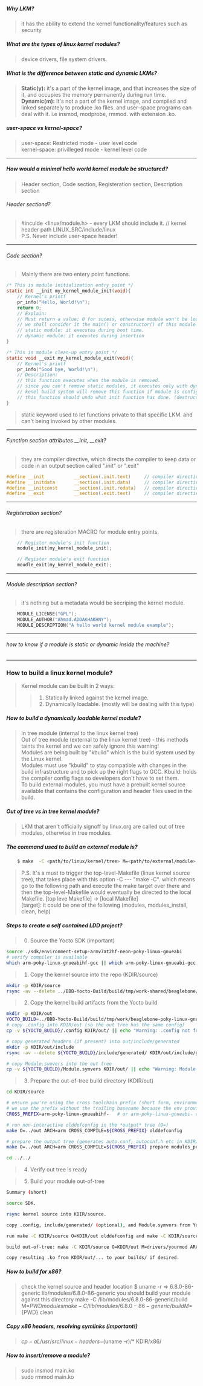 
##### Why LKM?
> it has the ability to extend the kernel functionality/features such as security
##### What are the types of linux kernel modules?
> device drivers, file system drivers.  
##### What is the difference between static and dynamic LKMs?
> **Static(y):** it's a part of the kernel image, and that increases the size of it, and occupies the memory permanently during run time.  
> **Dynamic(m):** It's not a part of the kernel image, and compiled and linked separately to produce .ko files. and user-space programs can deal with it. i.e insmod, modprobe, rmmod. with extension .ko.  

##### user-space vs kernel-space?
> user-space: Restricted mode - user level code  
> kernel-space: privilleged mode - kernel level code  
---
##### How would a minimal hello world kernel module be structured?
> Header section, Code section, Registeration section, Description section

###### Header sectiond?
> #inculde <linux/module.h> - every LKM should include it. // kernel header path LINUX_SRC/include/linux  
> P.S. Never include user-space header!
---
###### Code section?
> Mainly there are two entery point functions.
```c
/* This is module initialization entry point */
static int __init my_kernel_module_init(void){
    // Kernel's printf
    pr_info("Hello, World!\n");
    return 0;
    // Explain:
    // Must return a value; 0 for sucess, otherwise module won't be loaded into the kernel.
    // we shall consider it the main() or constructor() of this module
    // static module: it executes during boot time.
    // dynamic module: it exevutes during insertion
}

/* This is module clean-up entry point */
static void __exit my_kernel_module_exit(void){
    // Kernel's printf
    pr_info("Good bye, World!\n");
    // Description:
    // this function executes when the module is removed.
    // since you can't remove static modules, it executes only with dynamic modules (rmmod)
    // kenel build system will remove this function if module is configured static.
    // this function should undo what init function has done. (destructor)
}
```
> static keyword used to let functions private to that specific LKM. and can't being invoked by other modules.  
---
###### Function section attributes __init, __exit?
> they are compiler directive, which directs the compiler to keep data or code in an output section called ".init" or ".exit"
```c
#define __init           __section(.init.text)     // compiler directive
#define __initdata       __section(.init.data)     // compiler directive
#define __initconst      __section(.init.rodata)   // compiler directive
#define __exit           __section(.exit.text)     // compiler directive
```
---
###### Registeration section?
> there are registeration MACRO for module entry points.
```c
    // Register module's init function
    module_init(my_kernel_module_init);

    // Register module's exit function
    moudle_exit(my_kernel_module_exit);
```
---
###### Module description section?
> it's nothing but a metadata would be secriping the kernel module.
```c
    MODULE_LICENSE("GPL");
    MODULE_AUTHOR("Ahmad.ADDAKHAKHNY");
    MODULE_DESCRIPTION("A hello world kernel module example");

```
---
###### how to know if a module is static or dynamic inside the machine?
>

---
### How to build a linux kernel module?
> Kernel module can be built in 2 ways:
> > 1. Statically linked against the kernel image.
> > 2. Dynamically loadable. (mostly will be dealing with this type)

##### How to build a dynamically loadable kernel module?
> In tree module (internal to the linux kernel tree)  
> Out of tree module (external to the linux kernel tree) - this methods taints the kernel and we can safely ignore this warning!  
> Modules are being built by "kbuild" which is the build system used by the Linux kernel.  
> Modules must use "kbuild" to stay compatible with changes in the build infrastructure and to pick up the right flags to GCC.
> Kbuild: holds the compiler config flags so developers don't have to set them.  
> To build external modules, you must have a prebuilt kernel source available that contains the configuration and header files used in the build.  

##### Out of tree vs in tree kernel module?
> LKM that aren't officially signoff by linux.org are called out of tree modules, otherwise in tree modules.

##### The command used to build an external module is?
```bash
    $ make  -C <path/to/linux/kernel/tree> M=<path/to/external/module> [target]
```
> P.S. It's a must to trigger the top-level-Makefile (linux kernel source tree), that takes place with this option -C --- "make -C". which means go to the following path and execute the make target over there and then the top-level-Makefile would eventually be directed to the local Makefile. [top leve Makefile] -> [local Makefile]  
> [target]: it could be one of the following (modules, modules_install, clean, help)  

##### Steps to create a self contained LDD project?
> 0) Source the Yocto SDK (important)  
```bash
source ./sdk/environment-setup-armv7at2hf-neon-poky-linux-gnueabi
# verify compiler is available
which arm-poky-linux-gnueabihf-gcc || which arm-poky-linux-gnueabi-gcc
```
> 1) Copy the kernel source into the repo (KDIR/source)
```bash
mkdir -p KDIR/source
rsync -av --delete ../BBB-Yocto-Build/build/tmp/work-shared/beaglebone/kernel-source/ KDIR/source/
```

> 2) Copy the kernel build artifacts from the Yocto build
```bash
mkdir -p KDIR/out
YOCTO_BUILD=../BBB-Yocto-Build/build/tmp/work/beaglebone-poky-linux-gnueabi/linux-bb.org/6.12.34+git/build
# copy .config into KDIR/out (so the out tree has the same config)
cp -v ${YOCTO_BUILD}/.config KDIR/out/ || echo "Warning: .config not found in Yocto build"

# copy generated headers (if present) into out/include/generated
mkdir -p KDIR/out/include
rsync -av --delete ${YOCTO_BUILD}/include/generated/ KDIR/out/include/generated/ || echo "Warning: include/generated not found"

# copy Module.symvers into the out tree
cp -v ${YOCTO_BUILD}/Module.symvers KDIR/out/ || echo "Warning: Module.symvers not found in Yocto build"
```

> 3) Prepare the out-of-tree build directory (KDIR/out)
```bash
cd KDIR/source

# ensure you're using the cross toolchain prefix (short form, environment has it)
# we use the prefix without the trailing basename because the env provides that in PATH
CROSS_PREFIX=arm-poky-linux-gnueabihf-   # or arm-poky-linux-gnueabi- depending on SDK

# run non-interactive olddefconfig in the *output* tree (O=)
make O=../out ARCH=arm CROSS_COMPILE=${CROSS_PREFIX} olddefconfig

# prepare the output tree (generates auto.conf, autoconf.h etc in KDIR/out)
make O=../out ARCH=arm CROSS_COMPILE=${CROSS_PREFIX} prepare modules_prepare

cd ../../
```

> 4) Verify out tree is ready  

> 5) Build your module out-of-tree  
```bash
Summary (short)

source SDK.

rsync kernel source into KDIR/source.

copy .config, include/generated/ (optional), and Module.symvers from Yocto into KDIR/out.

run make -C KDIR/source O=KDIR/out olddefconfig and make -C KDIR/source O=KDIR/out prepare modules_prepare.

build out-of-tree: make -C KDIR/source O=KDIR/out M=drivers/yourmod ARCH=arm CROSS_COMPILE=arm-...- modules

copy resulting .ko from KDIR/out/... to your builds/ if desired.
```

##### How to build for x86?
> check the kernel source and header location $ uname -r => 6.8.0-86-generic
> lib/modules/6.8.0-86-generic
> you should build your module against this directory
> make -C /lib/modules/6.8.0-86-generic/build M=${PWD} modules
> make -C /lib/modules/6.8.0-86-generic/build M=${PWD} clean

##### Copy x86 headers, resolving symlinks (important!)
> $cp -aL /usr/src/linux-headers-$(uname -r)/* KDIR/x86/

##### How to insert/remove a module?
> sudo insmod main.ko  
> sudo rmmod main.ko  